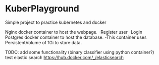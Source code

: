 # KuberPlayground
Simple project to practice kubernetes and docker


Nginx docker container to host the webpage.
-Register user
-Login
Postgres docker container to host the database.
-This container uses PersistentVolume of 1Gi to store data.


TODO:
add some functionality (binary classifier using python container?)
test elastic search https://hub.docker.com/_/elasticsearch
